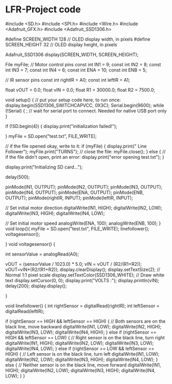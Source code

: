 # LFR-Project code

#include <SD.h>
#include <SPI.h>
#include <Wire.h>
#include <Adafruit_GFX.h>
#include <Adafruit_SSD1306.h>

#define SCREEN_WIDTH 128 // OLED display width, in pixels
#define SCREEN_HEIGHT 32 // OLED display height, in pixels



Adafruit_SSD1306 display(SCREEN_WIDTH, SCREEN_HEIGHT);

File myFile;
// Motor control pins
const int IN1 = 9;
const int IN2 = 8;
const int IN3 = 7;
const int IN4 = 6;
const int ENA = 10;
const int ENB = 5;

// IR sensor pins
const int rightIR = A0;
const int leftIR = A1;

float vOUT = 0.0;
float vIN = 0.0;
float R1 = 30000.0;
float R2 = 7500.0;

void setup() {
  // put your setup code here, to run once:
 display.begin(SSD1306_SWITCHCAPVCC, 0X3C); 
 Serial.begin(9600);
 while (!Serial) {
    ; // wait for serial port to connect. Needed for native USB port only
  }

  if (!SD.begin(4)) {
    display.print("initialization failed!");
    
  }
  myFile = SD.open("test.txt", FILE_WRITE);

  // if the file opened okay, write to it:
  if (myFile) {
    display.print(" Line Follower");
    myFile.print("TURNS");
    // close the file:
    myFile.close();
  } else {
    // if the file didn't open, print an error:
    display.print("error opening test.txt");
  }


  display.print("Initializing SD card...");

delay(500);
 
 pinMode(IN1, OUTPUT);
  pinMode(IN2, OUTPUT);
  pinMode(IN3, OUTPUT);
  pinMode(IN4, OUTPUT);
  pinMode(ENA, OUTPUT);
  pinMode(ENB, OUTPUT);
  pinMode(rightIR, INPUT);
  pinMode(leftIR, INPUT);

  // Set initial motor direction
  digitalWrite(IN1, HIGH);
  digitalWrite(IN2, LOW);
  digitalWrite(IN3, HIGH);
  digitalWrite(IN4, LOW);

  // Set initial motor speed
  analogWrite(ENA, 100);
  analogWrite(ENB, 100);
}
void loop(){
   myFile = SD.open("test.txt", FILE_WRITE);
   linefollower();
   voltagesensor();
  
  }
void voltagesensor() {

  int sensorValue = analogRead(A0);
  
  vOUT = (sensorValue / 1023.0) * 5.0;
  vIN = vOUT / (R2/(R1+R2));
  vOUT=vIN*(R2/(R1+R2));
display.clearDisplay();
  display.setTextSize(2);      // Normal 1:1 pixel scale
  display.setTextColor(SSD1306_WHITE); // Draw white text
  display.setCursor(0, 0); 
  display.print("VOLTS :");
  display.println(vIN);
   delay(200);
  display.display();

  
}


void linefollower() {
  int rightSensor = digitalRead(rightIR);
  int leftSensor = digitalRead(leftIR);

  if (rightSensor == HIGH && leftSensor == HIGH) {
    // Both sensors are on the black line, move backward
    digitalWrite(IN1, LOW);
    digitalWrite(IN2, HIGH);
    digitalWrite(IN3, LOW);
    digitalWrite(IN4, HIGH);
  } else if (rightSensor == HIGH && leftSensor == LOW) {
    // Right sensor is on the black line, turn right
    digitalWrite(IN1, HIGH);
    digitalWrite(IN2, LOW);
    digitalWrite(IN3, LOW);
    digitalWrite(IN4, LOW);
  } else if (rightSensor == LOW && leftSensor == HIGH) {
    // Left sensor is on the black line, turn left
    digitalWrite(IN1, LOW);
    digitalWrite(IN2, LOW);
    digitalWrite(IN3, HIGH);
    digitalWrite(IN4, LOW);
  } else {
    // Neither sensor is on the black line, move forward
    digitalWrite(IN1, HIGH);
    digitalWrite(IN2, LOW);
    digitalWrite(IN3, HIGH);
    digitalWrite(IN4, LOW);
  }
}

